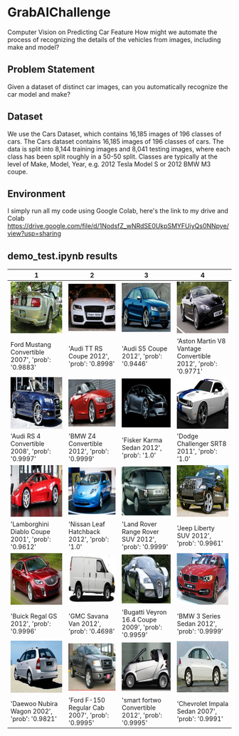 # GrabAIChallenge

Computer Vision on Predicting Car Feature
How might we automate the process of recognizing the details of the vehicles from images, including make and model?

## Problem Statement
Given a dataset of distinct car images, can you automatically recognize the car model and make?

## Dataset
We use the Cars Dataset, which contains 16,185 images of 196 classes of cars. The Cars dataset contains 16,185 images of 196 classes of cars. The data is split into 8,144 training images and 8,041 testing images, where each class has been split roughly in a 50-50 split. Classes are typically at the level of Make, Model, Year, e.g. 2012 Tesla Model S or 2012 BMW M3 coupe.

## Environment
I simply run all my code using Google Colab, here's the link to my drive and Colab https://drive.google.com/file/d/1NodsfZ_wNRdSE0UkpSMYFUiyQs0NNpye/view?usp=sharing


## demo_test.ipynb results

1 | 2 | 3 | 4 |
|---|---|---|---|
|![image](https://github.com/AnggaPradiktas/GrabAIChallenge/blob/master/results_img/0.jpg)  | ![image](https://github.com/AnggaPradiktas/GrabAIChallenge/blob/master/results_img/1.jpg) | ![image](https://github.com/AnggaPradiktas/GrabAIChallenge/blob/master/results_img/2.jpg)|![image](https://github.com/AnggaPradiktas/GrabAIChallenge/blob/master/results_img/3.jpg) |
|Ford Mustang Convertible 2007', 'prob': '0.9883'|'Audi TT RS Coupe 2012', 'prob': '0.8998'|'Audi S5 Coupe 2012', 'prob': '0.9446'|'Aston Martin V8 Vantage Convertible 2012', 'prob': '0.9771'|
|![image](https://github.com/AnggaPradiktas/GrabAIChallenge/blob/master/results_img/4.jpg)  | ![image](https://github.com/AnggaPradiktas/GrabAIChallenge/blob/master/results_img/5.jpg) | ![image](https://github.com/AnggaPradiktas/GrabAIChallenge/blob/master/results_img/6.jpg)|![image](https://github.com/AnggaPradiktas/GrabAIChallenge/blob/master/results_img/7.jpg) |
|'Audi RS 4 Convertible 2008', 'prob': '0.9997'|'BMW Z4 Convertible 2012', 'prob': '0.9999'|'Fisker Karma Sedan 2012', 'prob': '1.0'|'Dodge Challenger SRT8 2011', 'prob': '1.0'|
|![image](https://github.com/AnggaPradiktas/GrabAIChallenge/blob/master/results_img/8.jpg)  | ![image](https://github.com/AnggaPradiktas/GrabAIChallenge/blob/master/results_img/9.jpg) | ![image](https://github.com/AnggaPradiktas/GrabAIChallenge/blob/master/results_img/10.jpg)|![image](https://github.com/AnggaPradiktas/GrabAIChallenge/blob/master/results_img/11.jpg) |
|'Lamborghini Diablo Coupe 2001', 'prob': '0.9612'|'Nissan Leaf Hatchback 2012', 'prob': '1.0'|'Land Rover Range Rover SUV 2012', 'prob': '0.9999'|'Jeep Liberty SUV 2012', 'prob': '0.9961'|
|![image](https://github.com/AnggaPradiktas/GrabAIChallenge/blob/master/results_img/12.jpg)  | ![image](https://github.com/AnggaPradiktas/GrabAIChallenge/blob/master/results_img/13.jpg) | ![image](https://github.com/AnggaPradiktas/GrabAIChallenge/blob/master/results_img/14.jpg)|![image](https://github.com/AnggaPradiktas/GrabAIChallenge/blob/master/results_img/15.jpg) |
|'Buick Regal GS 2012', 'prob': '0.9996'|'GMC Savana Van 2012', 'prob': '0.4698'|'Bugatti Veyron 16.4 Coupe 2009', 'prob': '0.9959'|'BMW 3 Series Sedan 2012', 'prob': '0.9999'|
|![image](https://github.com/AnggaPradiktas/GrabAIChallenge/blob/master/results_img/16.jpg)  | ![image](https://github.com/AnggaPradiktas/GrabAIChallenge/blob/master/results_img/17.jpg) | ![image](https://github.com/AnggaPradiktas/GrabAIChallenge/blob/master/results_img/18.jpg)|![image](https://github.com/AnggaPradiktas/GrabAIChallenge/blob/master/results_img/19.jpg) |
|'Daewoo Nubira Wagon 2002', 'prob': '0.9821'|'Ford F-150 Regular Cab 2007', 'prob': '0.9995'|'smart fortwo Convertible 2012', 'prob': '0.9995'|'Chevrolet Impala Sedan 2007', 'prob': '0.9991'|



